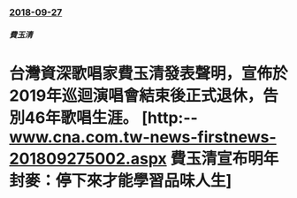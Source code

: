 ### [2018-09-27](/news/2018/09/27/index.md)

##### 費玉清
# 台灣資深歌唱家費玉清發表聲明，宣佈於2019年巡迴演唱會結束後正式退休，告別46年歌唱生涯。 [http:--www.cna.com.tw-news-firstnews-201809275002.aspx 費玉清宣布明年封麥：停下來才能學習品味人生] 



